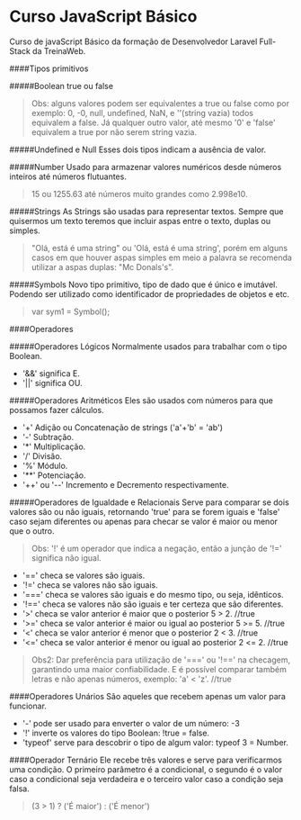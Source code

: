 # Curso JavaScript Básico
Curso de javaScript Básico da formação de Desenvolvedor Laravel Full-Stack da TreinaWeb.

####Tipos primitivos

#####Boolean
true ou false

> Obs: alguns valores podem ser equivalentes a true ou false como por exemplo:
0, -0, null, undefined, NaN, e ''(string vazia) todos equivalem a false.
Já qualquer outro valor, até mesmo '0' e 'false' equivalem a true por não serem string vazia.

#####Undefined e Null
Esses dois tipos indicam a ausência de valor.

#####Number
Usado para armazenar valores numéricos desde números inteiros até números flutuantes.

> 15 ou 1255.63 até números muito grandes como 2.998e10.

#####Strings
As Strings são usadas para representar textos. Sempre que quisermos um texto teremos que incluir aspas entre o texto, duplas ou simples.

> "Olá, está é uma string" ou 'Olá, está é uma string', porém em alguns casos em que houver aspas simples em meio
a palavra se recomenda utilizar a aspas duplas: "Mc Donals's".

#####Symbols
Novo tipo primitivo, tipo de dado que é único e imutável. Podendo ser utilizado como identificador de propriedades de objetos e etc.

> var sym1 = Symbol();


####Operadores

#####Operadores Lógicos
Normalmente usados para trabalhar com o tipo Boolean.

- '&&' significa E.
- '||' significa OU.

#####Operadores Aritméticos
Eles são usados com números para que possamos fazer cálculos.

- '+' Adição ou Concatenação de strings ('a'+'b' = 'ab')
- '-' Subtração.
- '*' Multiplicação.
- '/' Divisão.
- '%' Módulo.
- '**' Potenciação.
- '++' ou '--' Incremento e Decremento respectivamente. 

#####Operadores de Igualdade e Relacionais
Serve para comparar se dois valores são ou não iguais, retornando 'true' para se forem iguais e 'false' caso sejam diferentes ou apenas para checar se valor é maior ou menor que o outro.

> Obs: '!' é um operador que indica a negação, então a junção de '!=' significa não igual.

- '==' checa se valores são iguais.
- '!=' checa se valores não são iguais.
- '===' checa se valores são iguais e do mesmo tipo, ou seja, idênticos.
- '!==' checa se valores não são iguais e ter certeza que são diferentes.
- '>' checa se valor anterior é maior que o posterior 5 > 2. //true
- '>=' checa se valor anterior é maior ou igual ao posterior 5 >= 5. //true
- '<' checa se valor anterior é menor que o posterior 2 < 3. //true
- '<=' checa se valor anterior é menor ou igual ao posterior 2 <= 2. //true


> Obs2: Dar preferência para utilização de '===' ou '!==' na checagem, garantindo uma maior confiabilidade.
>E é possível comparar também letras e não apenas números, exemplo: 'a' < 'z'. //true

####Operadores Unários
São aqueles que recebem apenas um valor para funcionar.

- '-' pode ser usado para enverter o valor de um número: -3
- '!' inverte os valores do tipo Boolean: !true = false.
- 'typeof' serve para descobrir o tipo de algum valor: typeof 3 = Number.

####Operador Ternário
Ele recebe três valores e serve para verificarmos uma condição. O primeiro parâmetro é a condicional, o segundo é o valor caso 
a condicional seja verdadeira e o terceiro valor caso a condição seja falsa.

> (3 > 1) ? ('É maior') : ('É menor')